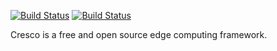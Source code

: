 [![Build Status](https://travis-ci.org/CrescoEdge/agent.svg?branch=master)](https://travis-ci.org/CrescoEdge/agent)
[![Build Status](https://sonarcloud.io/api/project_badges/measure?project=io.cresco%3Aagent&metric=alert_status)](https://sonarcloud.io/dashboard?id=io.cresco%3Aagent)

Cresco is a free and open source edge computing framework.